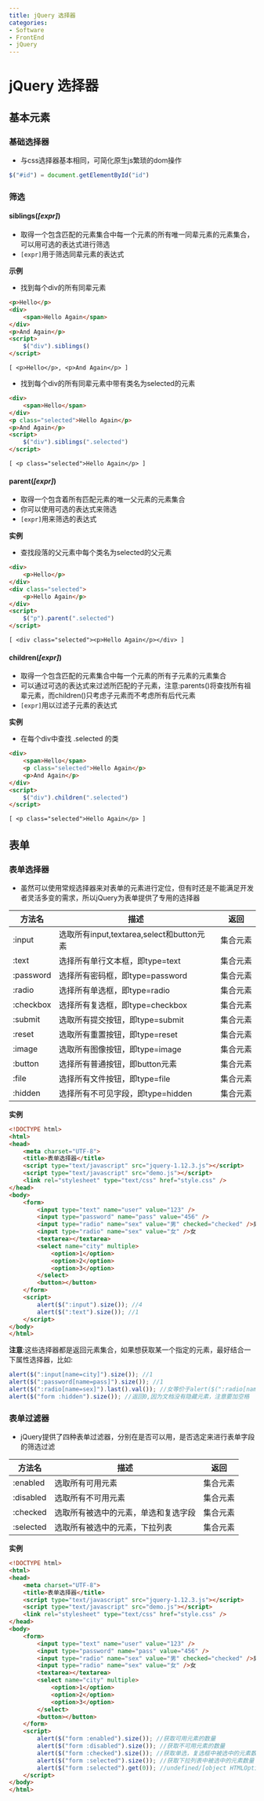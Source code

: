 ```yaml
---
title: jQuery 选择器
categories:
- Software
- FrontEnd
- jQuery
---
```

# jQuery 选择器

## 基本元素

### 基础选择器

- 与css选择器基本相同，可简化原生js繁琐的dom操作

```js
$("#id") = document.getElementById("id")
```

### 筛选

#### siblings(*[expr]*)

- 取得一个包含匹配的元素集合中每一个元素的所有唯一同辈元素的元素集合，可以用可选的表达式进行筛选
- `[expr]`用于筛选同辈元素的表达式

**示例**

- 找到每个div的所有同辈元素

```html
<p>Hello</p>
<div>
	<span>Hello Again</span>
</div>
<p>And Again</p>
<script>
	$("div").siblings()
</script>
```

```
[ <p>Hello</p>, <p>And Again</p> ]
```

- 找到每个div的所有同辈元素中带有类名为selected的元素

```html
<div>
    <span>Hello</span>
</div>
<p class="selected">Hello Again</p>
<p>And Again</p>
<script>
	$("div").siblings(".selected")
</script>
```

```
[ <p class="selected">Hello Again</p> ]
```

#### parent(*[expr]*)

- 取得一个包含着所有匹配元素的唯一父元素的元素集合
- 你可以使用可选的表达式来筛选
- `[expr]`用来筛选的表达式

**实例**

- 查找段落的父元素中每个类名为selected的父元素

```html
<div>
    <p>Hello</p>
</div>
<div class="selected">
    <p>Hello Again</p>
</div>
<script>
	$("p").parent(".selected")
</script>
```

```
[ <div class="selected"><p>Hello Again</p></div> ]
```

#### children(*[expr]*)

- 取得一个包含匹配的元素集合中每一个元素的所有子元素的元素集合
- 可以通过可选的表达式来过滤所匹配的子元素，注意:parents()将查找所有祖辈元素，而children()只考虑子元素而不考虑所有后代元素
- `[expr]`用以过滤子元素的表达式

**实例**

- 在每个div中查找 .selected 的类

```html
<div>
    <span>Hello</span>
    <p class="selected">Hello Again</p>
    <p>And Again</p>
</div>
<script>
	$("div").children(".selected")
</script>
```

```
[ <p class="selected">Hello Again</p> ]
```

## 表单

### 表单选择器

- 虽然可以使用常规选择器来对表单的元素进行定位，但有时还是不能满足开发者灵活多变的需求，所以jQuery为表单提供了专用的选择器

| 方法名    | 描述                                        | 返回     |
| --------- | ------------------------------------------- | -------- |
| :input    | 选取所有input,textarea,select和button元素 | 集合元素 |
| :text     | 选择所有单行文本框，即type=text             | 集合元素 |
| :password | 选择所有密码框，即type=password             | 集合元素 |
| :radio    | 选择所有单选框，即type=radio                | 集合元素 |
| :checkbox | 选择所有复选框，即type=checkbox             | 集合元素 |
| :submit   | 选取所有提交按钮，即type=submit             | 集合元素 |
| :reset    | 选取所有重置按钮，即type=reset              | 集合元素 |
| :image    | 选取所有图像按钮，即type=image              | 集合元素 |
| :button   | 选择所有普通按钮，即button元素              | 集合元素 |
| :file     | 选择所有文件按钮，即type=file               | 集合元素 |
| :hidden   | 选择所有不可见字段，即type=hidden           | 集合元素 |

**实例**

```html
<!DOCTYPE html>
<html>
<head>
    <meta charset="UTF-8">
    <title>表单选择器</title>
    <script type="text/javascript" src="jquery-1.12.3.js"></script>
    <script type="text/javascript" src="demo.js"></script>
    <link rel="stylesheet" type="text/css" href="style.css" />
</head>
<body>
    <form>
        <input type="text" name="user" value="123" />
        <input type="password" name="pass" value="456" />
        <input type="radio" name="sex" value="男" checked="checked" />男
        <input type="radio" name="sex" value="女" />女
        <textarea></textarea>
        <select name="city" multiple>
            <option>1</option>
            <option>2</option>
            <option>3</option>
        </select>
        <button></button>
    </form>
    <script>
        alert($(":input").size()); //4
        alert($(":text").size()); //1
    </script>
</body>
</html>
```

**注意**:这些选择器都是返回元素集合，如果想获取某一个指定的元素，最好结合一下属性选择器，比如:

```js
alert($(":input[name=city]").size()); //1
alert($(":password[name=pass]").size()); //1
alert($(":radio[name=sex]").last().val()); //女等价于alert($(":radio[name=sex]").eq(1).val());
alert($("form :hidden").size()); //返回0,因为文档没有隐藏元素，注意要加空格
```

### 表单过滤器

-  jQuery提供了四种表单过滤器，分别在是否可以用，是否选定来进行表单字段的筛选过滤

| 方法名    | 描述                                 | 返回     |
| --------- | ------------------------------------ | -------- |
| :enabled  | 选取所有可用元素                     | 集合元素 |
| :disabled | 选取所有不可用元素                   | 集合元素 |
| :checked  | 选取所有被选中的元素，单选和复选字段 | 集合元素 |
| :selected | 选取所有被选中的元素，下拉列表       | 集合元素 |

**实例**

```html
<!DOCTYPE html>
<html>
<head>
    <meta charset="UTF-8">
    <title>表单选择器</title>
    <script type="text/javascript" src="jquery-1.12.3.js"></script>
    <script type="text/javascript" src="demo.js"></script>
    <link rel="stylesheet" type="text/css" href="style.css" />
</head>
<body>
    <form>
        <input type="text" name="user" value="123" />
        <input type="password" name="pass" value="456" />
        <input type="radio" name="sex" value="男" checked="checked" />男
        <input type="radio" name="sex" value="女" />女
        <textarea></textarea>
        <select name="city" multiple>
            <option>1</option>
            <option>2</option>
            <option>3</option>
        </select>
        <button></button>
    </form>
    <script>
        alert($("form :enabled").size()); //获取可用元素的数量
        alert($("form :disabled").size()); //获取不可用元素的数量
        alert($("form :checked").size()); //获取单选，复选框中被选中的元素数量
        alert($("form :selected").size()); //获取下拉列表中被选中的元素数量
        alert($("form :selected").get(0)); //undefined/[object HTMLOptionElement]
    </script>
</body>
</html>
```